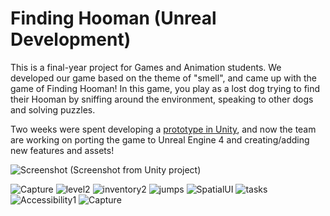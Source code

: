 # Finding Hooman (Unreal Development)

This is a final-year project for Games and Animation students. We developed our game based on the theme of "smell", and came up with the game of Finding Hooman! In this game, you play as a lost dog trying to find their Hooman by sniffing around the environment, speaking to other dogs and solving puzzles.

Two weeks were spent developing a [prototype in Unity](https://github.com/lizziebriggs/FindingHooman-Unity), and now the team are working on porting the game to Unreal Engine 4 and creating/adding new features and assets!


![Screenshot](https://user-images.githubusercontent.com/50921515/150151442-d828555c-1237-4df2-acf5-f45c7d0f4e46.PNG)
(Screenshot from Unity project)

![Capture](https://user-images.githubusercontent.com/58009594/175833639-1f111b08-01e9-42c7-ae52-aa8640f072b5.JPG)
![level2](https://user-images.githubusercontent.com/58009594/175833626-5d9308e4-9d4d-4beb-a64e-28592ba38fe3.JPG)
![inventory2](https://user-images.githubusercontent.com/58009594/175833622-c1da7bd1-58b9-4123-87f5-fc7b314d67e2.JPG)
![jumps](https://user-images.githubusercontent.com/58009594/175833624-61b142f0-5c3a-4cd9-984f-a6f363a8174c.JPG)
![SpatialUI](https://user-images.githubusercontent.com/58009594/175833627-b4ee5777-26ba-4a2a-9e53-d3000860e46a.JPG)
![tasks](https://user-images.githubusercontent.com/58009594/175833628-c148334e-c2a7-4894-8b3f-9c40a0a6d188.JPG)
![Accessibility1](https://user-images.githubusercontent.com/58009594/175833630-a340bb9b-2df4-468c-8a90-be370175e8f6.jpg)
![Capture](https://user-images.githubusercontent.com/58009594/175833631-4b5f7aa4-d3e1-47ec-9faf-ebbfac869ccf.JPG)

